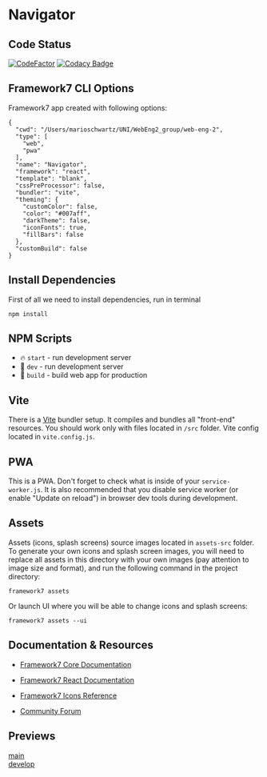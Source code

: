 # Navigator

## Code Status
[![CodeFactor](https://www.codefactor.io/repository/github/dhbw-fn/web-eng-2/badge?s=c410c808c745281459230001890de660f2f7b640)](https://www.codefactor.io/repository/github/dhbw-fn/web-eng-2)
[![Codacy Badge](https://app.codacy.com/project/badge/Grade/6ff6dc97585d4fc3b0f515856d615265)](https://www.codacy.com?utm_source=github.com&amp;utm_medium=referral&amp;utm_content=DHBW-FN/web-eng-2&amp;utm_campaign=Badge_Grade)

## Framework7 CLI Options

Framework7 app created with following options:

```
{
  "cwd": "/Users/marioschwartz/UNI/WebEng2_group/web-eng-2",
  "type": [
    "web",
    "pwa"
  ],
  "name": "Navigator",
  "framework": "react",
  "template": "blank",
  "cssPreProcessor": false,
  "bundler": "vite",
  "theming": {
    "customColor": false,
    "color": "#007aff",
    "darkTheme": false,
    "iconFonts": true,
    "fillBars": false
  },
  "customBuild": false
}
```

## Install Dependencies

First of all we need to install dependencies, run in terminal
```
npm install
```

## NPM Scripts

* 🔥 `start` - run development server
* 🔧 `dev` - run development server
* 🔧 `build` - build web app for production

## Vite

There is a [Vite](https://vitejs.dev) bundler setup. It compiles and bundles all "front-end" resources. You should work only with files located in `/src` folder. Vite config located in `vite.config.js`.

## PWA

This is a PWA. Don't forget to check what is inside of your `service-worker.js`. It is also recommended that you disable service worker (or enable "Update on reload") in browser dev tools during development.
## Assets

Assets (icons, splash screens) source images located in `assets-src` folder. To generate your own icons and splash screen images, you will need to replace all assets in this directory with your own images (pay attention to image size and format), and run the following command in the project directory:

```
framework7 assets
```

Or launch UI where you will be able to change icons and splash screens:

```
framework7 assets --ui
```



## Documentation & Resources

* [Framework7 Core Documentation](https://framework7.io/docs/)

* [Framework7 React Documentation](https://framework7.io/react/)

* [Framework7 Icons Reference](https://framework7.io/icons/)
* [Community Forum](https://forum.framework7.io)

## Previews
[main](https://webeng2.dhbw-fn.de)  
[develop](https://webeng2-dev.dhbw-fn.de)
